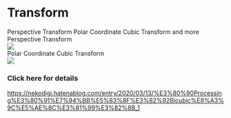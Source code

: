 # Transform
Perspective Transform Polar Coordinate Cubic Transform and more<br>
Perspective Transform<br>
[![](http://img.youtube.com/vi/3DHUeIyrZ_g/0.jpg)](http://www.youtube.com/watch?v=3DHUeIyrZ_g "")<br>
Polar Coordinate Cubic Transform<br>
[![](http://img.youtube.com/vi/4fNnTZwVU9Y/0.jpg)](http://www.youtube.com/watch?v=4fNnTZwVU9Y "")<br>
### Click here for details
https://nekodigi.hatenablog.com/entry/2020/03/13/%E3%80%90Processing%E3%80%91%E7%94%BB%E5%83%8F%E3%82%92Bicubic%E8%A3%9C%E5%AE%8C%E3%81%99%E3%82%8B_1

